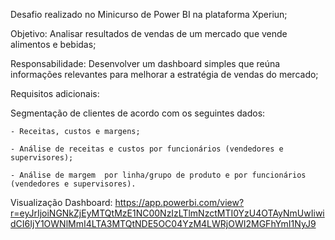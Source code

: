 Desafio realizado no Minicurso de Power BI na plataforma Xperiun;

Objetivo: Analisar resultados de vendas de um mercado que vende alimentos e bebidas; 

Responsabilidade: Desenvolver um dashboard simples que reúna informações relevantes para melhorar a estratégia de vendas do mercado; 

Requisitos adicionais:

Segmentação de clientes de acordo com os seguintes dados:

    - Receitas, custos e margens;  

    - Análise de receitas e custos por funcionários (vendedores e supervisores); 

    - Análise de margem  por linha/grupo de produto e por funcionários (vendedores e supervisores). 

Visualização Dashboard: https://app.powerbi.com/view?r=eyJrIjoiNGNkZjEyMTQtMzE1NC00NzIzLTlmNzctMTI0YzU4OTAyNmUwIiwidCI6IjY1OWNlMmI4LTA3MTQtNDE5OC04YzM4LWRjOWI2MGFhYmI1NyJ9  
